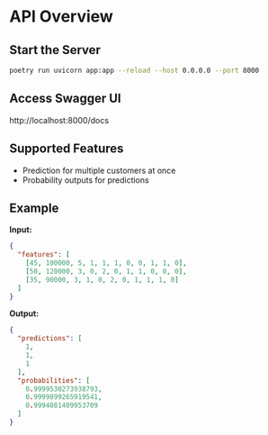 # API Overview  

## Start the Server
```bash
poetry run uvicorn app:app --reload --host 0.0.0.0 --port 8000
```

## Access Swagger UI
http://localhost:8000/docs

## Supported Features
- Prediction for multiple customers at once
- Probability outputs for predictions


## Example

**Input:** 
```json
{
  "features": [
    [45, 100000, 5, 1, 1, 1, 0, 0, 1, 1, 0],
    [50, 120000, 3, 0, 2, 0, 1, 1, 0, 0, 0],
    [35, 90000, 3, 1, 0, 2, 0, 1, 1, 1, 0]
  ]
}
```

**Output:**
```json
{
  "predictions": [
    1,
    1,
    1
  ],
  "probabilities": [
    0.9999530273938793,
    0.9999899265919541,
    0.9994081409953709
  ]
}
```

